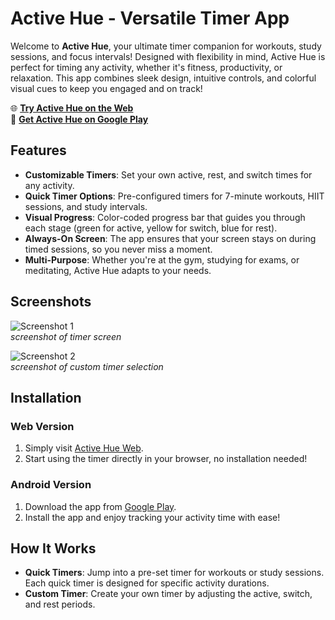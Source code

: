 # Active Hue - Versatile Timer App

Welcome to **Active Hue**, your ultimate timer companion for workouts, study sessions, and focus intervals! Designed with flexibility in mind, Active Hue is perfect for timing any activity, whether it's fitness, productivity, or relaxation. This app combines sleek design, intuitive controls, and colorful visual cues to keep you engaged and on track!

🌐 [**Try Active Hue on the Web**](https://renanbazinin.github.io/Active-Hue/)  
📱 [**Get Active Hue on Google Play**](https://play.google.com/store/apps/details?id=com.graphs.activehue)

## Features

- **Customizable Timers**: Set your own active, rest, and switch times for any activity.
- **Quick Timer Options**: Pre-configured timers for 7-minute workouts, HIIT sessions, and study intervals.
- **Visual Progress**: Color-coded progress bar that guides you through each stage (green for active, yellow for switch, blue for rest).
- **Always-On Screen**: The app ensures that your screen stays on during timed sessions, so you never miss a moment.
- **Multi-Purpose**: Whether you're at the gym, studying for exams, or meditating, Active Hue adapts to your needs.

## Screenshots

![Screenshot 1](https://i.imgur.com/PJ1Xy47.png)  
*screenshot of timer screen*

![Screenshot 2](https://i.imgur.com/hWS9Gq9.png)  
*screenshot of custom timer selection*

## Installation

### Web Version
1. Simply visit [Active Hue Web](https://renanbazinin.github.io/Active-Hue/).
2. Start using the timer directly in your browser, no installation needed!

### Android Version
1. Download the app from [Google Play](https://play.google.com/store/apps/details?id=com.graphs.activehue).
2. Install the app and enjoy tracking your activity time with ease!

## How It Works

- **Quick Timers**: Jump into a pre-set timer for workouts or study sessions. Each quick timer is designed for specific activity durations.
- **Custom Timer**: Create your own timer by adjusting the active, switch, and rest periods.

